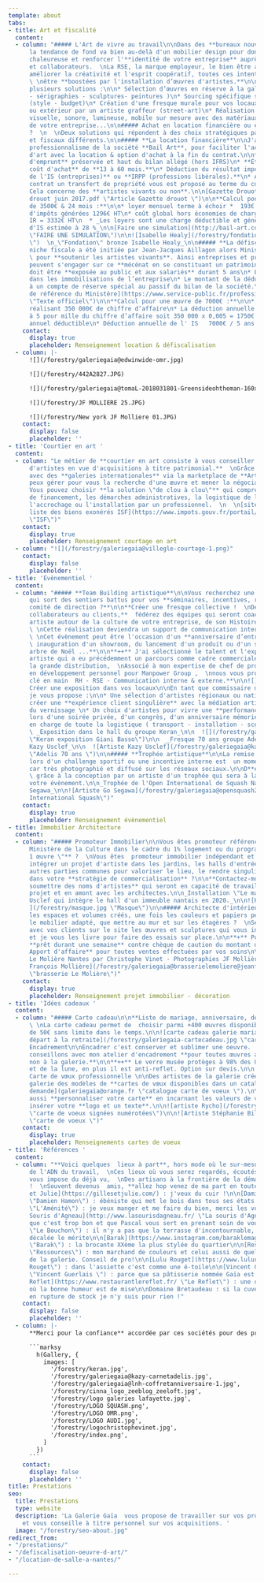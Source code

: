 ```yaml
---
template: about
tabs:
- title: Art et fiscalité
  content:
  - column: "##### L'Art de vivre au travail\n\nDans des **bureaux nouvelles générations,**
      la tendance de fond va bien au-delà d'un mobilier design pour donner une ambiance
      chaleureuse et renforcer l'**identité de votre entreprise** auprès de vos clients
      et collaborateurs.  \nLa RSE, la marque employeur, le bien être au travail pour
      améliorer la créativité et l'esprit coopératif, toutes ces intentions peuvent
      \ \nêtre **boostées par l'installation d’œuvres d'artistes.**\n\nJe vous propose
      plusieurs solutions :\n\n* Sélection d’œuvres en réserve à la galerie (photos
      - sérigraphies - sculptures- peintures )\n* Sourcing spécifique selon vos critères
      (style - budget)\n* Création d'une fresque murale pour vos locaux en intérieur
      ou extérieur par un artiste graffeur (street-art)\n* Réalisation d'une installation
      visuelle, sonore, lumineuse, mobile sur mesure avec des matériaux de recyclage
      de votre entreprise...\n\n##### Achat en location financière ou en défiscalisation
      ?  \n  \nDeux solutions qui répondent à des choix stratégiques patrimoniaux
      et fiscaux différents.\n\n##### **La location financière**\n\nJ'ai retenu le
      professionnalisme de la société **Bail Art**, pour faciliter l'accès à des œuvres
      d'art avec la location & option d'achat à la fin du contrat.\n\n* C**apacité
      d'emprunt** préservée et haut du bilan allégé (hors IFRS)\n* **Étalement du
      coût d'achat** de **13 à 60 mois.**\n* Déduction du résultat imposable et **réduction
      de l'IS (entreprises)** ou **IRPP (professions libérales).**\n* Au terme du
      contrat un transfert de propriété vous est proposé au terme du contrat de location.\n*
      Cela concerne des **artistes vivants ou non**.\n\n[Gazette Drouot - Juin 2017](https://galeriegaia.fr/forestry/Gazette
      drouot juin 2017.pdf \"Article Gazette drouot \")\n\n**Calcul pour une œuvre
      de 3500€ & 24 mois :**\n\n* loyer mensuel terme à échoir *  193€ HT\n* économies
      d'impôts générées 1296€ HT\n* coût global hors économies de charges sociales,
      IR = 3332€ HT\n  * _Les loyers sont une charge déductible et génèrent une économie
      d'IS estimée à 28 %_\n\n[Faire une simulation](http://bail-art.com/le-leasing/
      \"FAIRE UNE SIMULATION\")\n\n![Isabelle Healy](/forestry/fondation.jpg \"Sculpture
      \")  \n_\"Fondation\" bronze Isabelle Healy_\n\n##### **La défiscalisation**\n\nCette
      niche fiscale a été initiée par Jean-Jacques Aillagon alors Ministre de la Culture
      \ pour **soutenir les artistes vivants**. Ainsi entreprises et professions libérales
      peuvent s'engager sur ce **mécénat en se constituant un patrimoine.**\n\n* L’œuvre
      doit être **exposée au public et aux salariés** durant 5 ans\n* L’œuvre figure
      dans les immobilisations de l’entreprise\n* Le montant de la déduction est inscrit
      à un compte de réserve spécial au passif du bilan de la société.\n\n  [Texte
      de référence du Ministère](https://www.service-public.fr/professionnels-entreprises/vosdroits/F32914
      \"Texte officiel\")\n\n**Calcul pour une œuvre de 7000€ :**\n\n* Une entreprise
      réalisant 350 000€ de chiffre d’affaire\n* La déduction annuelle est plafonnée
      à 5 pour mille du chiffre d’affaire soit 350 000 x 0,005 = 1750€ de plafond
      annuel déductible\n* Déduction annuelle de l' IS   7000€ / 5 ans = 1400€\n\n![](/forestry/galeriegaia@boisrond-omr.jpg)"
    contact:
      display: true
      placeholder: Renseignement location & défiscalisation
  - column: |-
      ![](/forestry/galeriegaia@edwinwide-omr.jpg)

      ![](/forestry/442A2827.JPG)

      ![](/forestry/galeriegaia@tomaL-2018031801-Greensideohtheman-160x121cm-ES.jpg)

      ![](/forestry/JF MOLLIERE 25.JPG)

      ![](/forestry/New york JF Molliere 01.JPG)
    contact:
      display: false
      placeholder: ''
- title: 'Courtier en art '
  content:
  - column: "Le métier de **courtier en art consiste à vous conseiller sur une sélection
      d'artistes en vue d'acquisitions à titre patrimonial.**  \nGrâce à des contacts
      avec des **galeries internationales** via la marketplace de **Artprice**, je
      peux gérer pour vous la recherche d'une œuvre et mener la négociation.  \n  \n\\++
      Vous pouvez choisir **la solution \"de clou à clou\"** qui comprend le dossier
      de financement, les démarches administratives, la logistique de livraison et
      l'accrochage ou l'installation par un professionnel.  \n  \n[site info.gouv
      liste des biens exonérés ISF](https://www.impots.gouv.fr/portail/particulier/patrimoine-taxable-lisf
      \"ISF\")"
    contact:
      display: true
      placeholder: Renseignement courtage en art
  - column: "![](/forestry/galeriegaia@villegle-courtage-1.png)"
    contact:
      display: false
      placeholder: ''
- title: 'Evènementiel '
  content:
  - column: "##### **Team Building artistique**\n\nVous recherchez une idée originale,
      qui sort des sentiers battus pour vos **séminaires, incentives, réunions de
      comité de direction ?**\n\n**Créer une fresque collective !  \nDe 10 à 1000
      collaborateurs ou clients,**  fédérez des équipes qui seront coachées par une
      artiste autour de la culture de votre entreprise, de son Histoire, de ses  valeurs.
      \ \nCette réalisation deviendra un support de communication interne et externe.
      \ \nCet évènement peut être l'occasion d'un **anniversaire d’entreprise, d'une
      \ inauguration d'un showroom, du lancement d'un produit ou d'un service, d'un
      arbre de Noël ...**\n\n**++** J'ai sélectionné le talent et l'expérience d'une
      artiste qui a eu précédemment un parcours comme cadre commerciale dans dans
      la grande distribution,  \nAssocié à mon expertise de chef de projet et de formateur
      en développement personnel pour Manpower Group ,  \nnous vous proposons un **projet
      clé en main  RH - RSE - Communication interne & externe.**\n\n![](/forestry/galeriegaia@nathalieperie-teambuilding.jpg)\n\n![](/forestry/galeriegaia@nathalieperie-fresqueRSE.jpg)\n\n#####
      Créer une exposition dans vos locaux\n\nEn tant que commissaire d'exposition
      je vous propose :\n\n* Une sélection d'artistes régionaux ou nationaux  pour
      créer une **expérience client singulière** avec la médiation artistique lors
      du vernissage \n* Un choix d'artistes pour vivre une **performance en live**
      lors d'une soirée privée, d'un congrès, d'un anniversaire mémoriel.\n* La prise
      en charge de toute la logistique ( transport - installation - scénographie)\n\n
      \ _Exposition dans le hall du groupe Keran_\n\n  ![](/forestry/galeriegaia@keran@basso.jpg
      \"Keran exposition Giani Basso\")\n\n  _Fresque 70 ans groupe Adélis - Artiste
      Kazy Usclef_\n\n  ![Artiste Kazy Usclef](/forestry/galeriegaia@kazy-adelis.JPG
      \"Adelis 70 ans \")\n\n##### **Trophée artistique**\n\nLa remise d'un trophée
      lors d'un challenge sportif ou une incentive interne est  un moment singulier
      car très photographié et diffusé sur les réseaux sociaux.\n\nD**émarquez-vous**
      \ grâce à la conception par un artiste d'un trophée qui sera à la hauteur de
      votre évènement.\n\n_Trophée de l'Open International de Squash Nantes par Go
      Segawa_\n\n![Artiste Go Segawa](/forestry/galeriegaia@opensquash2018.jpg \"Open
      International Squash\")"
    contact:
      display: true
      placeholder: Renseignement évènementiel
- title: Immobilier Architecture
  content:
  - column: "##### Promoteur Immobilier\n\nVous êtes promoteur référencé auprès du
      Ministère de la Culture dans le cadre du 1% logement ou du programme **\"1 immeuble
      1 œuvre \"** ?  \nVous êtes  promoteur immobilier indépendant et vous souhaitez
      intégrer un projet d'artiste dans les jardins, les halls d'entrée ou toutes
      autres parties communes pour valoriser le lieu, le rendre singulier et attractif
      dans votre **stratégie de commercialisation** ?\n\n**Contactez-moi pour vous
      soumettre des noms d'artistes** qui seront en capacité de travailler en mode
      projet et en amont avec les architectes.\n\n_Installation \"Le masque\" de Kazy
      Usclef qui intègre le hall d'un immeuble nantais en 2020._\n\n![Kazy Usclef
      ](/forestry/masque.jpg \"Masque\")\n\n##### Architecte d'intérieur\n\nUne fois
      les espaces et volumes créés, une fois les couleurs et papiers peints retenus,
      le mobilier adapté, que mettre au mur et sur les étagères ?  \nSélectionnez
      avec vos clients sur le site les œuvres et sculptures qui vous interpellent
      et je vous les livre pour faire des essais sur place.\n\n**+** Possibilité de
      **prêt durant une semaine** contre chèque de caution du montant de l’œuvre.\n\n**++
      Apport d'affaire** pour toutes ventes effectuées par vos soins\n\n_Brasserie
      Le Molière Nantes par Christophe Vinet - Photographies JF Mollière_\n\n![Jean
      François Mollière](/forestry/galeriegaia@brasserielemoliere@jeanfrancoismoliere.jpg
      \"brasserie Le Molière\")"
    contact:
      display: true
      placeholder: Renseignement projet immobilier - décoration
- title: 'Idées cadeaux '
  content:
  - column: "##### Carte cadeau\n\n**Liste de mariage, anniversaire, départ à la retraite**
      \ \nLa carte cadeau permet de  choisir parmi +400 œuvres disponibles.  \nA partir
      de 50€ sans limite dans le temps.\n\n![carte cadeau galerie mariage anniversaire
      départ à la retraite](/forestry/galeriegaia-cartecadeau.jpg \"carte cadeau\")\n\n#####
      Encadrement\n\nEncadrer c'est conserver et sublimer une oeuvre.  \nNous vous
      conseillons avec mon atelier d'encadrement **pour toutes œuvres acquises ou
      non à la galerie.**\n\n**++** Le verre musée protèges à 98% des UV du soleil
      et de la lune, en plus il est anti-reflet. Option sur devis.\n\n![](/forestry/galeriegaia-encadrement.jpg)\n\n#####
      Carte de vœux professionnelle \n\nDes artistes de la galerie créés  pour la
      galerie des modèles de **cartes de vœux disponibles dans un catalogue** [sur
      demande](galeriegaia@orange.fr \"catalogue carte de voeux \").\n\nNous pouvons
      aussi **personnaliser votre carte** en incarnant les valeurs de votre entreprise,
      insérer votre **logo et un texte**.\n\n![artiste Rycho](/forestry/GAIACARTE03.jpg
      \"carte de voeux signées numérotées\")\n\n![Artiste Stéphanie Billarant](/forestry/ville-revee.jpg
      \"carte de voeux \")"
    contact:
      display: true
      placeholder: Renseignements cartes de voeux
- title: 'Références '
  content:
  - column: "**Voici quelques  lieux à part**, hors mode où le sur-mesure fait partie
      de l'ADN du travail,  \nCes lieux où vous serez regardés, écoutés sans qu'on
      vous impose du déjà vu,  \nDes artisans à la frontière de la démarche artistique
      !  \nSouvent devenus  amis, **allez hop venez de ma part en toute légèreté**\n\n[Gilles
      et Julie](https://gillesetjulie.com/) : j'veux du cuir !\n\n[Damien Hamon](https://daha.fr/
      \"Damien Hamon\") : ébéniste qui met le bois dans tous ses états !\n\n[L'Aménité](https://www.lamenite-restaurant-nantes.com/
      \"L'Aménité\") : je veux manger et me faire du bien, merci les voisins\n\n[La
      Souris d'Agneau](http://www.lasourisdagneau.fr/ \"La souris d'Agneau\") : parce
      que c'est trop bon et que Pascal vous sert en prenant soin de vous\n\n[Le Bouchon](https://www.le-bouchon-nantes.com/
      \"Le Bouchon\") : il n'y a pas que la terrasse d'incontournable, toute l'équipe
      décalée le mérite\n\n[Barak](https://www.instagram.com/baraklemagasin/?hl=fr
      \"Barak\") : la brocante XXème la plus stylée du quartier\n\n[Ressources](https://ressource-peintures.com/
      \"Ressources\") : mon marchand de couleurs et celui aussi de quelques artistes
      de la galerie. Conseil de pro!\n\n[Lulu Rouget](https://www.lulurouget.fr/ \"Lulu
      Rouget\") : dans l'assiette c'est comme une é-toile\n\n[Vincent Guerlais](https://www.vincentguerlais.com/
      \"Vincent Guerlais \") : parce que sa pâtisserie nommée Gaïa est juste un délice\n\n[Le
      Reflet](https://www.restaurantlereflet.fr/ \"Le Reflet\") : une délicieuse cuisine
      où la bonne humeur est de mise\n\nDomaine Bretaudeau : si la cuvée Gaïa est
      en rupture de stock je n'y suis pour rien !"
    contact:
      display: false
      placeholder: ''
  - column: |-
      **Merci pour la confiance** accordée par ces sociétés pour des projets riches en défis et émotions artistiques.

      ```marksy
        h(Gallery, {
          images: [
            '/forestry/keran.jpg',
            '/forestry/galeriegaia@kazy-carnetadelis.jpg',
            '/forestry/galeriegaia@lnh-coffretanniversaire-1.jpg',
            '/forestry/cinna_logo_zeeblog_zeeloft.jpg',
            '/forestry/logo galeries lafayette.jpg',
            '/forestry/LOGO SQUASH.png',
            '/forestry/LOGO OMR.png',
            '/forestry/LOGO AUDI.jpg',
            '/forestry/logochristophevinet.jpg',
            '/forestry/index.png',
          ]
        })
      ```
    contact:
      display: false
      placeholder: ''
title: Prestations
seo:
  title: Prestations
  type: website
  description: 'La Galerie Gaïa  vous propose de travailler sur vos projets professionnels
    et vous conseille à titre personnel sur vos acquisitions. '
  image: "/forestry/seo-about.jpg"
redirect_from:
- "/prestations/"
- "/defiscalisation-oeuvre-d-art/"
- "/location-de-salle-a-nantes/"

---
```

